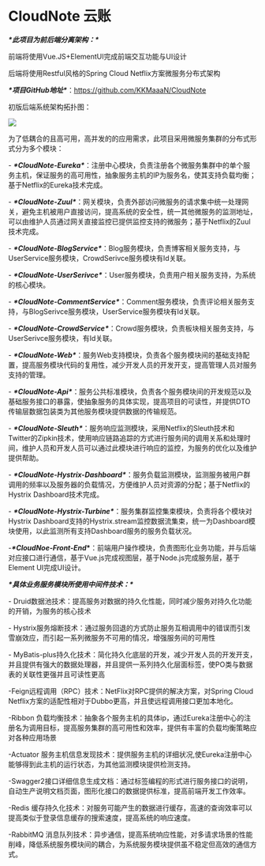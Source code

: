 # **CloudNote  云账**

***\*此项目为前后端分离架构：\****

前端将使用Vue.JS+ElementUI完成前端交互功能与UI设计

后端将使用Restful风格的Spring Cloud Netflix方案微服务分布式架构

***\*项目GitHub地址\****：https://github.com/KKMaaaN/CloudNote



初版后端系统架构拓扑图：

![](http://m.qpic.cn/psc?/V10Jvq4A4JXCnv/45NBuzDIW489QBoVep5mcZJuI6XUguZb1x4WJTZVz930VJTVkvTLV0qPaIr5qeYRs6D2BDwHxG053aRKp47DzqSIJ0vZ4ChKRNueiENOMtM!/b&bo=bQN3BAAAAAABFy0!&rf=viewer_4)



为了低耦合的且高可用，高并发的的应用需求，此项目采用微服务集群的分布式形式分为多个模块：

\- ***\*CloudNote-Eureka\****：注册中心模块，负责注册各个微服务集群中的单个服务主机，保证服务的高可用性，抽象服务主机的IP为服务名，使其支持负载均衡；基于Netflix的Eureka技术完成。

\- ***\*CloudNote-Zuul\****：网关模块，负责外部访问微服务的请求集中统一处理网关，避免主机被用户直接访问，提高系统的安全性，统一其他微服务的监测地址，可以由维护人员通过网关直接监控已提供监控支持的微服务；基于Netflix的Zuul技术完成。

\- ***\*CloudNote-BlogService\****：Blog服务模块，负责博客相关服务支持，与UserService服务模块，CrowdSerivce服务模块有Id关联。

\- ***\*CloudNote-UserSerivce\****：User服务模块，负责用户相关服务支持，为系统的核心模块。

\- ***\*CloudNote-CommentService\****：Comment服务模块，负责评论相关服务支持，与BlogSerivce服务模块，UserService服务模块有Id关联。

\- ***\*CloudNote-CrowdService\****：Crowd服务模块，负责板块相关服务支持，与UserSerivce服务模块，有Id关联。

\- ***\*CloudNote-Web\****：服务Web支持模块，负责各个服务模块间的基础支持配置，提高服务模块代码的复用性，减少开发人员的开发开支，提高管理人员对服务支持的管理。

\- ***\*CloudNote-Api\****：服务公共标准模块，负责各个服务模块间的开发规范以及基础服务接口的暴露，使抽象服务的具体实现，提高项目的可读性，并提供DTO传输层数据包装类为其他服务模块提供数据的传输规范。

\- ***\*CloudNote-Sleuth\****：服务响应监测模块，采用Netflix的Sleuth技术和Twitter的Zipkin技术，使用响应链路追踪的方式进行服务间的调用关系和处理时间，维护人员和开发人员可以通过此模块进行响应的监控，为服务的优化以及维护提供帮助。

\- ***\*CloudNote-Hystrix-Dashboard\****：服务负载监测模块，监测服务被用户群调用的频率以及服务器的负载情况，方便维护人员对资源的分配；基于Netflix的Hystrix Dashboard技术完成。

\- ***\*CloudNote-Hystrix-Turbine\****：服务集群监控集束模块，负责将各个模块对Hystrix Dashboard支持的Hystrix.stream监控数据流集束，统一为Dashboard模块使用，以此监测所有支持Dashboard服务的服务负载状况。

-***\*CloudNoe-Front-End*\***：前端用户操作模块，负责图形化业务功能，并与后端对应接口进行通信，基于Vue.js完成视图层，基于Node.js完成服务层，基于Element UI完成UI设计。

***\*具体业务服务模块所使用中间件技术：\****

\- Druid数据池技术：提高服务对数据的持久化性能，同时减少服务对持久化功能的开销，为服务的核心技术

\- Hystrix服务熔断技术：通过服务回退的方式防止服务互相调用中的错误而引发雪崩效应，而引起一系列微服务不可用的情况，增强服务间的可用性

\- MyBatis-plus持久化技术：简化持久化底层的开发，减少开发人员的开发开支，并且提供有强大的数据处理器，并且提供一系列持久化层面标签，使PO类与数据表的关联性更强并且可读性更高

-Feign远程调用（RPC）技术：NetFlix对RPC提供的解决方案，对Spring Cloud Netflix方案的适配性相对于Dubbo更高，并且使远程调用接口更加本地化。

-Ribbon 负载均衡技术：抽象各个服务主机的具体ip，通过Eureka注册中心的注册名为调用目标，提高服务集群的高可用性和效率，提供有丰富的负载均衡策略应对各种应用场景

-Actuator 服务主机信息发现技术：提供服务主机的详细状况,使Eureka注册中心能够得到此主机的运行状态，为其他监测模块提供检测支持。

-Swagger2接口详细信息生成文档：通过标签编程的形式进行服务接口的说明，自动生产说明文档页面，图形化接口的数据提供标准，提高前端开发工作效率。

-Redis 缓存持久化技术：对服务可能产生的数据进行缓存，高速的查询效率可以提高类似于登录信息缓存的搜索速度，提高系统的响应速度。

-RabbitMQ 消息队列技术：异步通信，提高系统响应性能，对多请求场景的性能削峰，降低系统服务模块间的耦合，为系统服务模块提供虽不稳定但高效的通信方式。